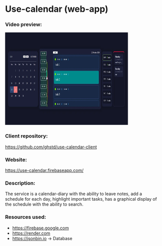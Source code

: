 # Use-calendar (web-app)

### Video preview:
<a href="https://firebasestorage.googleapis.com/v0/b/projects-aggregator-database.appspot.com/o/use_calendar.mp4?alt=media&token=35b25739-c1c1-4fea-a904-8630e825a343">
    <img src="./use_calendar.webp" alt="video preview" width="400" height="300">
</a>

### Client repository:
https://github.com/ghstd/use-calendar-client

### Website:
https://use-calendar.firebaseapp.com/

### Description:
The service is a calendar-diary with the ability to leave notes, add a schedule for each day, highlight important tasks, has a graphical display of the schedule with the ability to search.

### Resources used:
- https://firebase.google.com
- https://render.com
- https://jsonbin.io -> Database
